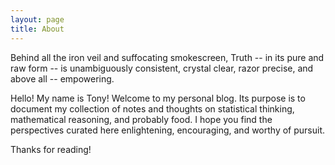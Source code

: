 ```yaml
---
layout: page
title: About
---
```


<p class="message">
Behind all the iron veil and suffocating smokescreen, Truth -- in its pure and raw form -- is unambiguously consistent, crystal clear, razor precise, and above all -- empowering.  
</p>

Hello! My name is Tony! Welcome to my personal blog. Its purpose is to document my collection of notes and thoughts on statistical thinking, mathematical reasoning, and probably food. I hope you find the perspectives curated here enlightening, encouraging, and worthy of pursuit.    

Thanks for reading!
